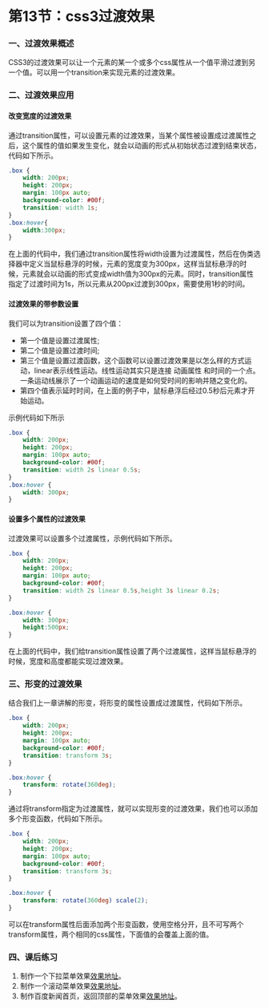 # 第13节：css3过渡效果

### 一、过渡效果概述

CSS3的过渡效果可以让一个元素的某一个或多个css属性从一个值平滑过渡到另一个值。可以用一个transition来实现元素的过渡效果。

### 二、过渡效果应用

#### 改变宽度的过渡效果

通过transition属性，可以设置元素的过渡效果，当某个属性被设置成过渡属性之后，这个属性的值如果发生变化，就会以动画的形式从初始状态过渡到结束状态，代码如下所示。

``` css
.box {
    width: 200px;
    height: 200px;
    margin: 100px auto;
    background-color: #00f;
    transition: width 1s;
}
.box:hover{
    width:300px;
}
```

在上面的代码中，我们通过transition属性将width设置为过渡属性，然后在伪类选择器中定义当鼠标悬浮的时候，元素的宽度变为300px，这样当鼠标悬浮的时候，元素就会以动画的形式变成width值为300px的元素。同时，transition属性指定了过渡时间为1s，所以元素从200px过渡到300px，需要使用1秒的时间。

#### 过渡效果的带参数设置

我们可以为transition设置了四个值：

* 第一个值是设置过渡属性;
* 第二个值是设置过渡时间;
* 第三个值是设置过渡函数，这个函数可以设置过渡效果是以怎么样的方式运动，linear表示线性运动。线性运动其实只是连接 动画属性 和时间的一个点。一条运动线展示了一个动画运动的速度是如何受时间的影响并随之变化的。
* 第四个值表示延时时间，在上面的例子中，鼠标悬浮后经过0.5秒后元素才开始运动。

示例代码如下所示

``` css
.box {
    width: 200px;
    height: 200px;
    margin: 100px auto;
    background-color: #00f;
    transition: width 2s linear 0.5s;
}
.box:hover {
    width: 300px;
}
```

#### 设置多个属性的过渡效果

过渡效果可以设置多个过渡属性，示例代码如下所示。

``` css
.box {
    width: 200px;
    height: 200px;
    margin: 100px auto;
    background-color: #00f;
    transition: width 2s linear 0.5s,height 3s linear 0.2s;
}

.box:hover {
    width: 300px;
    height:500px;
}
```

在上面的代码中，我们给transition属性设置了两个过渡属性，这样当鼠标悬浮的时候，宽度和高度都能实现过渡效果。


### 三、形变的过渡效果

结合我们上一章讲解的形变，将形变的属性设置成过渡属性，代码如下所示。

``` css
.box {
    width: 200px;
    height: 200px;
    margin: 100px auto;
    background-color: #00f;
    transition: transform 3s;
}

.box:hover {
    transform: rotate(360deg);
}
```

通过将transform指定为过渡属性，就可以实现形变的过渡效果，我们也可以添加多个形变函数，代码如下所示。

``` css
.box {
    width: 200px;
    height: 200px;
    margin: 100px auto;
    background-color: #00f;
    transition: transform 3s;
}

.box:hover {
    transform: rotate(360deg) scale(2); 
}
```

可以在transform属性后面添加两个形变函数，使用空格分开，且不可写两个transform属性，两个相同的css属性，下面值的会覆盖上面的值。

### 四、课后练习

1. 制作一个下拉菜单效果[效果地址]()。
2. 制作一个滚动菜单效果[效果地址]()。
3. 制作百度新闻首页，返回顶部的菜单效果[效果地址]()。


